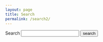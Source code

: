 ```yaml
---
layout: page
title: Search
permalink: /search2/
---
```

<form action="/search2/" method="get">
  <label for="search-box">Search</label>
  <input type="text" id="search-box" name="query">
  <input type="submit" value="search">
</form>

<ul id="search-results"></ul>

<script>
  window.store = {
    {% for post in site.posts %}
      "{{ post.url | slugify }}": {
        "title": "{{ post.title | xml_escape }}",
        "author": "{{ post.author | xml_escape }}",
        "category": "{{ post.category | xml_escape }}",
        "content": {{ post.content | strip_html | strip_newlines | jsonify }},
        "url": "{{ post.url | xml_escape | prepend: site.baseurl}}"
      }
      {% unless forloop.last %},{% endunless %}
    {% endfor %}
  };
</script>
<script src="/howto/js/lunr.min.js"></script>
<script src="/howto/js/search.js"></script>
